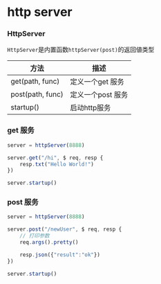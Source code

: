 # http server


### HttpServer

`HttpServer`是内置函数`httpServer(post)`的返回値类型

| 方法   |	描述   |
|  ----  | ----  |
| get(path, func) | 定义一个get 服务 |
| post(path, func) | 定义一个post 服务 |
| startup() | 启动http服务 |


### get 服务
```js
server = httpServer(8888)

server.get("/hi", $ req, resp {
    resp.txt("Hello World!")
})

server.startup()
```


### post 服务
```js
server = httpServer(8888)

server.post("/newUser", $ req, resp {
    // 打印参数
    req.args().pretty()

    resp.json({"result":"ok"})
})

server.startup()

```
